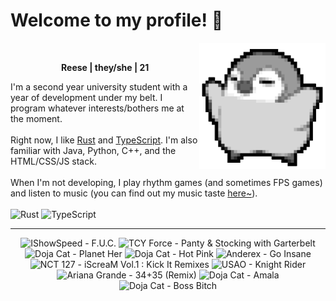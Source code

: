 <h1>Welcome to my profile! 👋</h1>
<img src="penguin.webp" alt="dancing penguin" align="right" width="40%">
<br>
<p align="center"><b>Reese | they/she | 21</b></p>
<p>
I'm a second year university student with a year of development under my belt. I program whatever interests/bothers me at the moment.
<br><br>
Right now, I like <a href="https://www.rust-lang.org/">Rust</a> and <a href="https://www.typescriptlang.org/">TypeScript</a>. I'm also familiar with Java, Python, C++, and the HTML/CSS/JS stack.
<br><br>
When I'm not developing, I play rhythm games (and sometimes FPS games) and listen to music (you can find out my music taste <a href="https://www.last.fm/user/i-dle">here~</a>).
<br><br>
<img alt="Rust" src="https://img.shields.io/badge/Rust-%23000000.svg?&style=for-the-badge&logo=rust&logoColor=white"/> <img alt="TypeScript" src="https://img.shields.io/badge/TypeScript-%233178C6.svg?&style=for-the-badge&logo=typescript&logoColor=white"/>
</p>
<hr class="dotted">
<!-- lastfm -->
<p align="center"><img src="https://lastfm.freetls.fastly.net/i/u/64s/175ba04d58a0c083f9aa431073716cb0.jpg" title="IShowSpeed - F.U.C."> <img src="https://lastfm.freetls.fastly.net/i/u/64s/e2aefa79e0769db4b26a376e24ce9b93.jpg" title="TCY Force - Panty & Stocking with Garterbelt "THE WORST ALBUM""> <img src="https://lastfm.freetls.fastly.net/i/u/64s/d1619e7707eb9f63884cebce1f76b382.jpg" title="Doja Cat - Planet Her"> <img src="https://lastfm.freetls.fastly.net/i/u/64s/6a520a662b0d30646781d03ade00625a.jpg" title="Doja Cat - Hot Pink"> <img src="https://lastfm.freetls.fastly.net/i/u/64s/05bfce897d75755264fa8c2045638d5b.jpg" title="Anderex - Go Insane"> <img src="https://lastfm.freetls.fastly.net/i/u/64s/e4fa020848e0d712021b9a52bbfc2336.jpg" title="NCT 127 - iScreaM Vol.1 : Kick It Remixes"> <img src="https://lastfm.freetls.fastly.net/i/u/64s/32dcc041813eb0224b2c1b064a104f4e.jpg" title="USAO - Knight Rider"> <img src="https://lastfm.freetls.fastly.net/i/u/64s/b90a09a2c1891180e8a991c13cd16d6f.jpg" title="Ariana Grande - 34+35 (Remix)"> <img src="https://lastfm.freetls.fastly.net/i/u/64s/25b42a40b3e21733c284c9ea4a1d6b1a.jpg" title="Doja Cat - Amala"> <img src="https://lastfm.freetls.fastly.net/i/u/64s/4108ebf77eabb6264d19c03f5fd98d31.jpg" title="Doja Cat - Boss Bitch"> </p>
